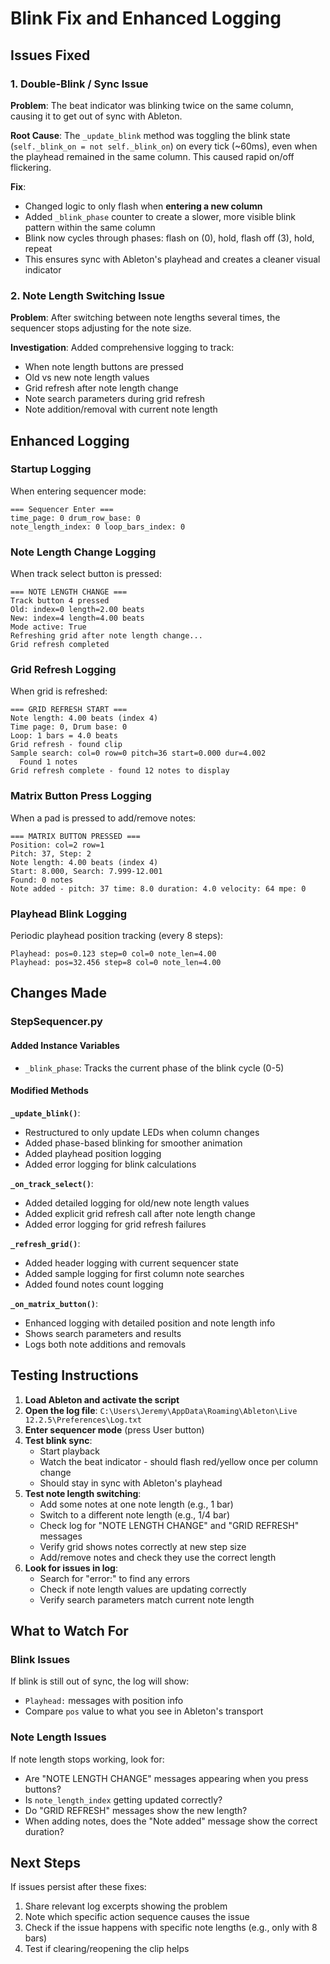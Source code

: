 # Blink Fix and Enhanced Logging

## Issues Fixed

### 1. Double-Blink / Sync Issue
**Problem**: The beat indicator was blinking twice on the same column, causing it to get out of sync with Ableton.

**Root Cause**: The `_update_blink` method was toggling the blink state (`self._blink_on = not self._blink_on`) on every tick (~60ms), even when the playhead remained in the same column. This caused rapid on/off flickering.

**Fix**: 
- Changed logic to only flash when **entering a new column**
- Added `_blink_phase` counter to create a slower, more visible blink pattern within the same column
- Blink now cycles through phases: flash on (0), hold, flash off (3), hold, repeat
- This ensures sync with Ableton's playhead and creates a cleaner visual indicator

### 2. Note Length Switching Issue
**Problem**: After switching between note lengths several times, the sequencer stops adjusting for the note size.

**Investigation**: Added comprehensive logging to track:
- When note length buttons are pressed
- Old vs new note length values
- Grid refresh after note length change
- Note search parameters during grid refresh
- Note addition/removal with current note length

## Enhanced Logging

### Startup Logging
When entering sequencer mode:
```
=== Sequencer Enter ===
time_page: 0 drum_row_base: 0
note_length_index: 0 loop_bars_index: 0
```

### Note Length Change Logging
When track select button is pressed:
```
=== NOTE LENGTH CHANGE ===
Track button 4 pressed
Old: index=0 length=2.00 beats
New: index=4 length=4.00 beats
Mode active: True
Refreshing grid after note length change...
Grid refresh completed
```

### Grid Refresh Logging
When grid is refreshed:
```
=== GRID REFRESH START ===
Note length: 4.00 beats (index 4)
Time page: 0, Drum base: 0
Loop: 1 bars = 4.0 beats
Grid refresh - found clip
Sample search: col=0 row=0 pitch=36 start=0.000 dur=4.002
  Found 1 notes
Grid refresh complete - found 12 notes to display
```

### Matrix Button Press Logging
When a pad is pressed to add/remove notes:
```
=== MATRIX BUTTON PRESSED ===
Position: col=2 row=1
Pitch: 37, Step: 2
Note length: 4.00 beats (index 4)
Start: 8.000, Search: 7.999-12.001
Found: 0 notes
Note added - pitch: 37 time: 8.0 duration: 4.0 velocity: 64 mpe: 0
```

### Playhead Blink Logging
Periodic playhead position tracking (every 8 steps):
```
Playhead: pos=0.123 step=0 col=0 note_len=4.00
Playhead: pos=32.456 step=8 col=0 note_len=4.00
```

## Changes Made

### StepSequencer.py

#### Added Instance Variables
- `_blink_phase`: Tracks the current phase of the blink cycle (0-5)

#### Modified Methods

**`_update_blink()`**:
- Restructured to only update LEDs when column changes
- Added phase-based blinking for smoother animation
- Added playhead position logging
- Added error logging for blink calculations

**`_on_track_select()`**:
- Added detailed logging for old/new note length values
- Added explicit grid refresh call after note length change
- Added error logging for grid refresh failures

**`_refresh_grid()`**:
- Added header logging with current sequencer state
- Added sample logging for first column note searches
- Added found notes count logging

**`_on_matrix_button()`**:
- Enhanced logging with detailed position and note length info
- Shows search parameters and results
- Logs both note additions and removals

## Testing Instructions

1. **Load Ableton and activate the script**
2. **Open the log file**: `C:\Users\Jeremy\AppData\Roaming\Ableton\Live 12.2.5\Preferences\Log.txt`
3. **Enter sequencer mode** (press User button)
4. **Test blink sync**:
   - Start playback
   - Watch the beat indicator - should flash red/yellow once per column change
   - Should stay in sync with Ableton's playhead
5. **Test note length switching**:
   - Add some notes at one note length (e.g., 1 bar)
   - Switch to a different note length (e.g., 1/4 bar)
   - Check log for "NOTE LENGTH CHANGE" and "GRID REFRESH" messages
   - Verify grid shows notes correctly at new step size
   - Add/remove notes and check they use the correct length
6. **Look for issues in log**:
   - Search for "error:" to find any errors
   - Check if note length values are updating correctly
   - Verify search parameters match current note length

## What to Watch For

### Blink Issues
If blink is still out of sync, the log will show:
- `Playhead:` messages with position info
- Compare `pos` value to what you see in Ableton's transport

### Note Length Issues
If note length stops working, look for:
- Are "NOTE LENGTH CHANGE" messages appearing when you press buttons?
- Is `note_length_index` getting updated correctly?
- Do "GRID REFRESH" messages show the new length?
- When adding notes, does the "Note added" message show the correct duration?

## Next Steps

If issues persist after these fixes:
1. Share relevant log excerpts showing the problem
2. Note which specific action sequence causes the issue
3. Check if the issue happens with specific note lengths (e.g., only with 8 bars)
4. Test if clearing/reopening the clip helps
